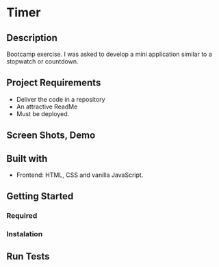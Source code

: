 # Timer


## Description

Bootcamp exercise. I was asked to develop a mini application similar to a stopwatch or countdown.

## Project Requirements 

- Deliver the code in a repository 
- An attractive ReadMe
- Must be deployed.

## Screen Shots, Demo

## Built with

- Frontend: HTML, CSS and vanilla JavaScript.

## Getting Started

### Required

### Instalation

## Run Tests

